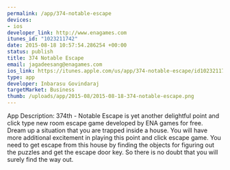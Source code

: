 ```yaml
--- 
permalink: /app/374-notable-escape
devices: 
- ios
developer_link: http://www.enagames.com
itunes_id: "1023211742"
date: 2015-08-18 10:57:54.286254 +00:00
status: publish
title: 374 Notable Escape
email: jagadeesang@enagames.com
ios_link: https://itunes.apple.com/us/app/374-notable-escape/id1023211742?mt=8
type: app
developer: Inbarasu Govindaraj
targetMarket: Business
thumb: /uploads/app/2015-08/2015-08-18-374-notable-escape.png
---
```


App Description:
     374th - Notable Escape is yet another delightful point and click type new room escape game developed by ENA games for free. Dream up a situation that you are trapped inside a house. You will have more additional excitement in playing this point and click escape game. You need to get escape from this house by finding the objects  for figuring out the puzzles and get the escape door key. So there is no doubt that you will surely find the way out. 
